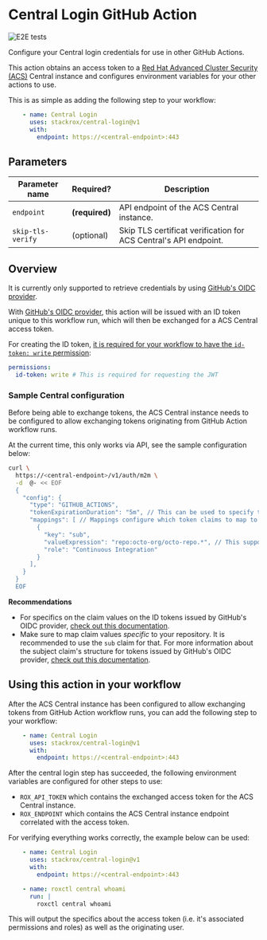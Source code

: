 # Central Login GitHub Action

![E2E tests](https://github.com/stackrox/central-login/actions/workflows/e2e.yml/badge.svg)

Configure your Central login credentials for use in other GitHub Actions.

This action obtains an access token to
a [Red Hat Advanced Cluster Security (ACS)](https://www.redhat.com/en/technologies/cloud-computing/openshift/advanced-cluster-security-kubernetes)
Central instance and configures environment variables for your
other actions to use.

This is as simple as adding the following step to your workflow:

```yaml
    - name: Central Login
      uses: stackrox/central-login@v1
      with:
        endpoint: https://<central-endpoint>:443
```

## Parameters

| Parameter name    | Required?      | Description                                                      |
|-------------------|----------------|------------------------------------------------------------------|
| `endpoint`        | **(required)** | API endpoint of the ACS Central instance.                        |
| `skip-tls-verify` | (optional)     | Skip TLS certificat verification for ACS Central's API endpoint. |

## Overview

It is currently only supported to retrieve credentials by
using [GitHub's OIDC provider](https://docs.github.com/en/actions/deployment/security-hardening-your-deployments/configuring-openid-connect-in-cloud-providers).

With [GitHub's OIDC provider](https://docs.github.com/en/actions/deployment/security-hardening-your-deployments/configuring-openid-connect-in-cloud-providers),
this action will be issued with an ID token unique to this workflow run, which will then
be exchanged for a ACS Central access token.

For creating the ID
token, [it is required for your workflow to have the `id-token: write` permission](https://docs.github.com/en/actions/deployment/security-hardening-your-deployments/configuring-openid-connect-in-cloud-providers#adding-permissions-settings):

```yaml
permissions:
  id-token: write # This is required for requesting the JWT
```

### Sample Central configuration

Before being able to exchange tokens, the ACS Central instance needs to be configured to allow exchanging tokens
originating from GitHub Action workflow runs.

At the current time, this only works via API, see the sample configuration below:

```bash
curl \
  https://<central-endpoint>/v1/auth/m2m \
  -d  @- << EOF
  {
    "config": {
      "type": "GITHUB_ACTIONS",
      "tokenExpirationDuration": "5m", // This can be used to specify the expiration of the exchanged access token.
      "mappings": [ // Mappings configure which token claims to map to which roles within the ACS Central instance.
        {
          "key": "sub",
          "valueExpression": "repo:octo-org/octo-repo.*", // This supports https://github.com/google/re2/wiki/Syntax expressions.
          "role": "Continuous Integration"
        }
      ],
    }
  }
  EOF
```

**Recommendations**

- For specifics on the claim values on the ID tokens issued by GitHub's OIDC
  provider, [check out this documentation](https://docs.github.com/en/actions/deployment/security-hardening-your-deployments/about-security-hardening-with-openid-connect#understanding-the-oidc-token).
- Make sure to map claim values _specific_ to your repository. It is recommended to use the `sub` claim for that.
  For more information about the subject claim's structure for tokens issued by GitHub's OIDC
  provider, [check out this documentation](https://docs.github.com/en/actions/deployment/security-hardening-your-deployments/about-security-hardening-with-openid-connect#example-subject-claims).

## Using this action in your workflow

After the ACS Central instance has been configured to allow exchanging tokens from GitHub Action workflow runs, you can
add the following step to your workflow:

```yaml
    - name: Central Login
      uses: stackrox/central-login@v1
      with:
        endpoint: https://<central-endpoint>:443
```

After the central login step has succeeded, the following environment variables are configured for other steps to use:

- `ROX_API_TOKEN` which contains the exchanged access token for the ACS Central instance.
- `ROX_ENDPOINT` which contains the ACS Central instance endpoint correlated with the access token.

For verifying everything works correctly, the example below can be used:

```yaml
    - name: Central Login
      uses: stackrox/central-login@v1
      with:
        endpoint: https://<central-endpoint>:443

    - name: roxctl central whoami
      run: |
        roxctl central whoami
```

This will output the specifics about the access token (i.e. it's associated permissions and roles) as well as the
originating user.
